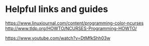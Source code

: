 # Helpful links and guides

https://www.linuxjournal.com/content/programming-color-ncurses
http://www.tldp.org/HOWTO/NCURSES-Programming-HOWTO/

https://www.youtube.com/watch?v=DtMfkShh03w